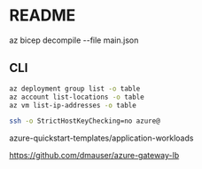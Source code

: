 # README

az bicep decompile --file main.json


## CLI

```sh
az deployment group list -o table
az account list-locations -o table
az vm list-ip-addresses -o table

ssh -o StrictHostKeyChecking=no azure@


```

azure-quickstart-templates/application-workloads

https://github.com/dmauser/azure-gateway-lb

